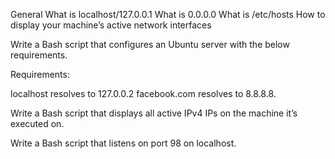 General
What is localhost/127.0.0.1
What is 0.0.0.0
What is /etc/hosts
How to display your machine’s active network interfaces

Write a Bash script that configures an Ubuntu server with the below requirements.

Requirements:

localhost resolves to 127.0.0.2
facebook.com resolves to 8.8.8.8.

Write a Bash script that displays all active IPv4 IPs on the machine it’s executed on.


Write a Bash script that listens on port 98 on localhost.
